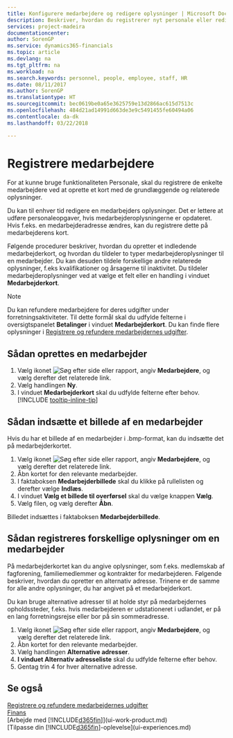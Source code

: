 ```yaml
---
title: Konfigurere medarbejdere og redigere oplysninger | Microsoft Docs
description: Beskriver, hvordan du registrerer nyt personale eller redigerer oplysninger om eksisterende personale.
services: project-madeira
documentationcenter: 
author: SorenGP
ms.service: dynamics365-financials
ms.topic: article
ms.devlang: na
ms.tgt_pltfrm: na
ms.workload: na
ms.search.keywords: personnel, people, employee, staff, HR
ms.date: 08/11/2017
ms.author: SorenGP
ms.translationtype: HT
ms.sourcegitcommit: bec0619be0a65e3625759e13d2866ac615d7513c
ms.openlocfilehash: 484d21ad14991d663de3e9c5491455fe60494a06
ms.contentlocale: da-dk
ms.lasthandoff: 03/22/2018

---
```

# <a name="register-employees"></a>Registrere medarbejdere
For at kunne bruge funktionaliteten Personale, skal du registrere de enkelte medarbejdere ved at oprette et kort med de grundlæggende og relaterede oplysninger.

Du kan til enhver tid redigere en medarbejders oplysninger. Det er lettere at udføre personaleopgaver, hvis medarbejderoplysningerne er opdateret. Hvis f.eks. en medarbejderadresse ændres, kan du registrere dette på medarbejderens kort.

Følgende procedurer beskriver, hvordan du opretter et indledende medarbejderkort, og hvordan du tildeler to typer medarbejderoplysninger til en medarbejder. Du kan desuden tildele forskellige andre relaterede oplysninger, f.eks kvalifikationer og årsagerne til inaktivitet. Du tildeler medarbejderoplysninger ved at vælge et felt eller en handling i vinduet **Medarbejderkort**.

> [!NOTE]  
> Du kan refundere medarbejdere for deres udgifter under forretningsaktiviteter. Til dette formål skal du udfylde felterne i oversigtspanelet **Betalinger** i vinduet **Medarbejderkort**. Du kan finde flere oplysninger i [Registrere og refundere medarbejdernes udgifter](finance-how-record-reimburse-employee-expenses.md).

## <a name="to-set-up-an-employee"></a>Sådan oprettes en medarbejder
1. Vælg ikonet ![Søg efter side eller rapport](media/ui-search/search_small.png "Ikonet Søg efter side eller rapport"), angiv **Medarbejdere**, og vælg derefter det relaterede link.
2. Vælg handlingen **Ny**.
3. I vinduet **Medarbejderkort** skal du udfylde felterne efter behov. [!INCLUDE [tooltip-inline-tip](includes/tooltip-inline-tip_md.md)]

## <a name="to-insert-a-picture-of-an-employee"></a>Sådan indsætte et billede af en medarbejder
Hvis du har et billede af en medarbejder i .bmp-format, kan du indsætte det på medarbejderkortet.

1. Vælg ikonet ![Søg efter side eller rapport](media/ui-search/search_small.png "Ikonet Søg efter side eller rapport"), angiv **Medarbejdere**, og vælg derefter det relaterede link.
2. Åbn kortet for den relevante medarbejder.
3. I faktaboksen **Medarbejderbillede** skal du klikke på rullelisten og derefter vælge **Indlæs**.
4. I vinduet **Vælg et billede til overførsel** skal du vælge knappen **Vælg**.
5. Vælg filen, og vælg derefter **Åbn**.

Billedet indsættes i faktaboksen **Medarbejderbillede**.

## <a name="to-register-various-information-about-an-employee"></a>Sådan registreres forskellige oplysninger om en medarbejder
På medarbejderkortet kan du angive oplysninger, som f.eks. medlemskab af fagforening, familiemedlemmer og kontrakter for medarbejderen. Følgende beskriver, hvordan du opretter en alternativ adresse. Trinene er de samme for alle andre oplysninger, du har angivet på et medarbejderkort.

Du kan bruge alternative adresser til at holde styr på medarbejdernes opholdssteder, f.eks. hvis medarbejderen er udstationeret i udlandet, er på en lang forretningsrejse eller bor på sin sommeradresse.

1. Vælg ikonet ![Søg efter side eller rapport](media/ui-search/search_small.png "Ikonet Søg efter side eller rapport"), angiv **Medarbejdere**, og vælg derefter det relaterede link.
2. Åbn kortet for den relevante medarbejder.
3. Vælg handlingen **Alternative adresser**.
4. **I vinduet Alternativ adresseliste** skal du udfylde felterne efter behov.
5. Gentag trin 4 for hver alternative adresse.

## <a name="see-also"></a>Se også
[Registrere og refundere medarbejdernes udgifter](finance-how-record-reimburse-employee-expenses.md)  
[Finans](finance.md)  
[Arbejde med [!INCLUDE[d365fin](includes/d365fin_md.md)]](ui-work-product.md)  
[Tilpasse din [!INCLUDE[d365fin](includes/d365fin_md.md)]-oplevelse](ui-experiences.md)

